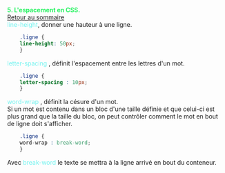 
<span style="color:#26f260;">**5. L'espacement en CSS.**</span><br>
[Retour au sommaire](1-Sommaire.md)<br>
<span style="color:#70F3EF;">line-height</span>, donner une hauteur à une ligne.<br>
````css
    .ligne {
    line-height: 50px;
    }   
````

<span style="color:#70F3EF;">letter-spacing </span>, définit l'espacement entre les lettres d'un mot.<br>
````css
    .ligne {
    letter-spacing : 10px;
    }   
````

<span style="color:#70F3EF;">word-wrap </span>, définit la césure d'un mot.<br>
Si un mot est contenu dans un bloc d'une taille définie et que celui-ci est plus grand que la taille du bloc, on peut contrôler comment le mot en bout de ligne doit s'afficher.
````css
    .ligne {
    word-wrap : break-word;
    }   
````
Avec <span style="color:#70F3EF;">break-word </span> le texte se mettra à la ligne arrivé en bout du conteneur.
